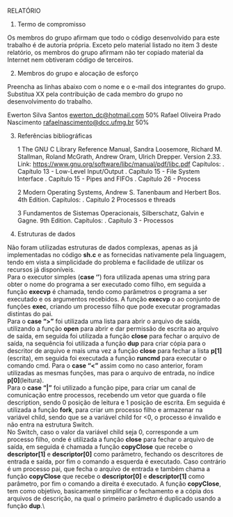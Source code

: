 RELATÓRIO

1. Termo de compromisso

Os membros do grupo afirmam que todo o código desenvolvido para este
trabalho é de autoria própria.  Exceto pelo material listado no item 3
deste relatório, os membros do grupo afirmam não ter copiado
material da Internet nem obtiveram código de terceiros.

2. Membros do grupo e alocação de esforço

Preencha as linhas abaixo com o nome e o e-mail dos integrantes do
grupo.  Substitua XX pela contribuição de cada membro do grupo no
desenvolvimento do trabalho.

Ewerton Silva Santos <ewerton_dc@hotmail.com> 50%
Rafael Oliveira Prado Nascimento <rafaelnascimento@dcc.ufmg.br> 50%


3. Referências bibliográficas

    1 The GNU C Library Reference Manual, Sandra Loosemore, Richard M. Stallman, Roland McGrath, Andrew Oram, Ulrich Drepper. Version 2.33.
        Link: <https://www.gnu.org/software/libc/manual/pdf/libc.pdf>
        Capítulos:
        . Capítulo 13 - Low-Level Input/Output
        . Capítulo 15 - File System Interface
        . Capítulo 15 - Pipes and FIFOs
        . Capítulo 26 - Process
        
    2 Modern Operating Systems, Andrew S. Tanenbaum and Herbert Bos. 4th Edition.
        Capítulos:
        . Capitulo 2 Processos e threads
        
    3 Fundamentos de Sistemas Operacionais, Silberschatz, Galvin e Gagne. 9th Edition.
        Capítulos:
        . Capítulo 3 - Processos

4. Estruturas de dados

Não foram utilizadas estruturas de dados complexas, apenas as já implementadas no código **sh.c** e as fornecidas nativamente pela linguagem, tendo em vista a simplicidade do problema e facilidade de utilizar os recursos já disponíveis. \
Para o executor simples (**case ‘’**) fora utilizada apenas uma string para obter o nome do programa a ser executado como filho, em seguida a função **execvp** é chamada, tendo como parâmetros o programa a ser executado e os argumentos recebidos. A função **execvp** o ao conjunto de funções **exec**, criando um processo filho que pode executar programadas distintas do pai.\
	Para o **case “>”** foi utilizada uma lista para abrir o arquivo de saída, utilizando a função **open** para abrir e dar permissão de escrita ao arquivo de saída, em seguida foi utilizada a função **close** para fechar o arquivo de saída, na sequência foi utilizada a função **dup** para criar cópia para o descritor de arquivo e mais uma vez a função **close** para fechar a lista **p[1]**(escrita), em seguida foi executada a função **runcmd** para executar o comando cmd. Para o **case “<”** assim como no caso anterior, foram utilizadas as mesmas funções, mas para o arquivo de entrada, no índice **p[0]**(leitura).\
	Para o **case “|”** foi utilizado a função pipe, para criar um canal de comunicação entre processos, recebendo um vetor que guarda o file description, sendo 0 posição de leitura e 1 posição de escrita. Em seguida é utilizada a função **fork**, para criar um processo filho e armazenar na variável child, sendo que se a variável child for <0, o processo é invalido e não entra na estrutura Switch. \
No Switch, caso o valor da variável child seja 0, corresponde a um processo filho, onde é utilizada a função **close** para fechar o arquivo de saída, em seguida é chamada a função **copyClose** que recebe o **descriptor[1]** e **descriptor[0]** como parâmetro, fechando os descritores de entrada e saída, por fim o comando a esquerda é executado. Caso contrário é um processo pai, que fecha o arquivo de entrada e também chama a função **copyClose** que recebe o **descriptor[0]** e **descriptor[1]** como parâmetro, por fim o comando a direita é executado. A função **copyClose**, tem como objetivo, basicamente simplificar o fechamento e a cópia dos arquivos de descrição, na qual o primeiro parâmetro é duplicado usando a função **dup**.\

